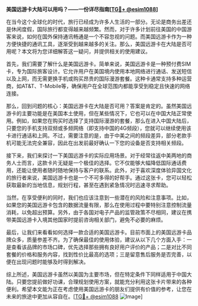 **美国远游卡大陆可以用吗？——一份详尽指南[[TG💪+ @esim1088](https://t.me/s/esim1088)]**

在当今这个全球化的时代，旅行已经成为许多人生活的一部分。无论是商务出差还是休闲度假，国际旅行都变得越来越频繁。然而，对于许多计划前往美国的中国游客来说，如何在国外保持通讯畅通是一个不容忽视的问题。而美国远游卡作为一种方便快捷的通讯工具，逐渐受到越来越多的关注。那么，美国远游卡在大陆是否可用呢？本文将为您详细解答这一疑问，并提供相关的使用建议。

首先，我们需要了解什么是美国远游卡。简单来说，美国远游卡是一种预付费SIM卡，专为国际旅客设计。它允许用户在美国境内使用本地网络进行通话、发送短信以及上网，而无需更换手机或购买昂贵的国际漫游套餐。这种卡通常支持多种运营商，如AT&T、T-Mobile等，确保用户在全球范围内都能享受到稳定且快速的网络连接。

那么，回到问题的核心：美国远游卡在大陆是否可用？答案是肯定的。虽然美国远游卡的主要功能是在美国本土使用，但在某些情况下，它也可以在中国大陆正常使用。例如，如果您在购买时选择了支持国际漫游的套餐，那么在进入中国大陆后，只要您的手机支持双频或多频网络（即支持中国的4G频段），您就可以继续使用该卡进行通话和上网。不过，需要注意的是，由于中美之间的频段差异，部分老款手机可能无法完全兼容，因此在出发前最好确认一下您的设备是否支持相关频段。

接下来，我们来探讨一下美国远游卡的实际应用场景。对于经常往返中美两地的商务人士而言，这款卡片无疑是一个极佳的选择。它不仅能够大幅降低国际通话费用，还能让使用者随时随地保持与客户的联系。此外，对于喜欢深度体验异国文化的旅行者来说，美国远游卡也是一个不可多得的好帮手。通过这张卡，您可以轻松获取最新的当地信息，规划行程，甚至在遇到紧急情况时迅速寻求帮助。

当然，在享受便利的同时，我们也应该注意到一些潜在的风险和注意事项。比如，如果您的美国远游卡包含的数据流量有限，那么在使用过程中要特别注意控制流量消耗，以免超出预算。另外，由于各国对电子产品的监管政策不尽相同，建议在携带美国远游卡入境其他国家时提前咨询相关部门，避免不必要的麻烦。

最后，让我们来看看如何选择一款合适的美国远游卡。目前市面上的美国远游卡品牌众多，质量参差不齐。为了确保最佳的使用体验，建议从以下几个方面入手：一是查看该品牌的市场口碑，优先选择那些拥有良好用户评价的产品；二是对比不同套餐的价格和服务内容，找到性价比最高的选项；三是留意售后服务是否完善，以便在出现问题时能够及时得到解决。

综上所述，美国远游卡虽然以美国为主要市场，但在特定条件下同样适用于中国大陆。只要您提前做好功课，合理规划使用方案，就能充分利用这张卡片带来的各种便利。希望本文能为正在考虑使用美国远游卡的朋友们提供有价值的参考，让您在未来的旅途中更加从容自在。[[TG💪+ @esim1088](https://t.me/s/esim1088) ![Image](https://i.postimg.cc/4NQfJmqS/Snipaste-2025-05-13-00-14-12.png)]